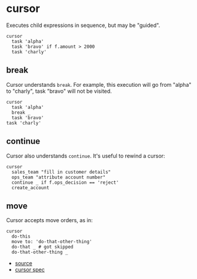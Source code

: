 
# cursor

Executes child expressions in sequence, but may be "guided".

```
cursor
  task 'alpha'
  task 'bravo' if f.amount > 2000
  task 'charly'
```

## break

Cursor understands `break`. For example, this execution will go from
"alpha" to "charly", task "bravo" will not be visited.
```
cursor
  task 'alpha'
  break _
  task 'bravo'
task 'charly'
```

## continue

Cursor also understands `continue`. It's useful to rewind a cursor:
```
cursor
  sales_team "fill in customer details"
  ops_team "attribute account number"
  continue _ if f.ops_decision == 'reject'
  create_account
```

## move

Cursor accepts move orders, as in:
```
cursor
  do-this
  move to: 'do-that-other-thing'
  do-that _ # got skipped
  do-that-other-thing _
```


* [source](https://github.com/floraison/flor/tree/master/lib/flor/pcore/cursor.rb)
* [cursor spec](https://github.com/floraison/flor/tree/master/spec/pcore/cursor_spec.rb)

